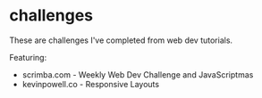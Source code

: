 # challenges

These are challenges I've completed from web dev tutorials. 

Featuring:
  - scrimba.com - Weekly Web Dev Challenge and JavaScriptmas
  - kevinpowell.co - Responsive Layouts


